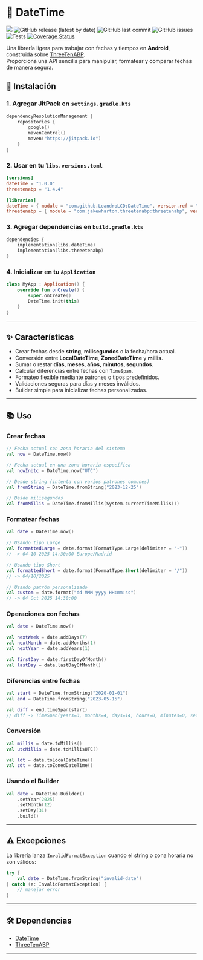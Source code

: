 # 📅 DateTime

[![](https://jitpack.io/v/LeandroLCD/DateTime.svg)](https://jitpack.io/#LeandroLCD/DateTime)
![GitHub release (latest by date)](https://img.shields.io/github/v/release/LeandroLCD/DateTime)
![GitHub last commit](https://img.shields.io/github/last-commit/LeandroLCD/DateTime)
![GitHub issues](https://img.shields.io/github/issues/LeandroLCD/DateTime)
![Tests](https://img.shields.io/badge/tests-passing-brightgreen)
[![Coverage Status](https://coveralls.io/repos/github/LeandroLCD/DateTime/badge.svg?branch=master)](https://coveralls.io/github/LeandroLCD/DateTime?branch=master)




Una librería ligera para trabajar con fechas y tiempos en **Android**, construida sobre [ThreeTenABP](https://github.com/JakeWharton/ThreeTenABP).  
Proporciona una API sencilla para manipular, formatear y comparar fechas de manera segura.

## 🚀 Instalación

### 1. Agregar JitPack en `settings.gradle.kts`

```kotlin
dependencyResolutionManagement {
    repositories {
        google()
        mavenCentral()
        maven("https://jitpack.io")
    }
}
```

### 2. Usar en tu `libs.versions.toml`

```toml
[versions]
dateTime = "1.0.0"
threetenabp = "1.4.4"

[libraries]
dateTime = { module = "com.github.LeandroLCD:DateTime", version.ref = "dateTime" }
threetenabp = { module = "com.jakewharton.threetenabp:threetenabp", version.ref = "threetenabp" }
```

### 3. Agregar dependencias en `build.gradle.kts`

```kotlin
dependencies {
    implementation(libs.dateTime)
    implementation(libs.threetenabp)
}
```

### 4. Inicializar en tu `Application`

```kotlin
class MyApp : Application() {
    override fun onCreate() {
        super.onCreate()
        DateTime.init(this)
    }
}
```

---

## ✨ Características

- Crear fechas desde **string**, **milisegundos** o la fecha/hora actual.
- Conversión entre **LocalDateTime**, **ZonedDateTime** y **millis**.
- Sumar o restar **días, meses, años, minutos, segundos**.
- Calcular diferencias entre fechas con `TimeSpan`.
- Formateo flexible mediante patrones o tipos predefinidos.
- Validaciones seguras para días y meses inválidos.
- Builder simple para inicializar fechas personalizadas.

---

## 📚 Uso

### Crear fechas

```kotlin
// Fecha actual con zona horaria del sistema
val now = DateTime.now()

// Fecha actual en una zona horaria específica
val nowInUtc = DateTime.now("UTC")

// Desde string (intenta con varios patrones comunes)
val fromString = DateTime.fromString("2023-12-25")

// Desde milisegundos
val fromMillis = DateTime.fromMillis(System.currentTimeMillis())
```

### Formatear fechas

```kotlin
val date = DateTime.now()

// Usando tipo Large
val formattedLarge = date.format(FormatType.Large(delimiter = "-"))
// -> 04-10-2025 14:30:00 Europe/Madrid

// Usando tipo Short
val formattedShort = date.format(FormatType.Short(delimiter = "/"))
// -> 04/10/2025

// Usando patrón personalizado
val custom = date.format("dd MMM yyyy HH:mm:ss")
// -> 04 Oct 2025 14:30:00
```

### Operaciones con fechas

```kotlin
val date = DateTime.now()

val nextWeek = date.addDays(7)
val nextMonth = date.addMonths(1)
val nextYear = date.addYears(1)

val firstDay = date.firstDayOfMonth()
val lastDay = date.lastDayOfMonth()
```

### Diferencias entre fechas

```kotlin
val start = DateTime.fromString("2020-01-01")
val end = DateTime.fromString("2023-05-15")

val diff = end.timeSpan(start)
// diff -> TimeSpan(years=3, months=4, days=14, hours=0, minutes=0, seconds=0)
```

### Conversión

```kotlin
val millis = date.toMillis()
val utcMillis = date.toMillisUTC()

val ldt = date.toLocalDateTime()
val zdt = date.toZonedDateTime()
```

### Usando el Builder

```kotlin
val date = DateTime.Builder()
    .setYear(2025)
    .setMonth(12)
    .setDay(31)
    .build()
```

---

## ⚠️ Excepciones

La librería lanza `InvalidFormatException` cuando el string o zona horaria no son válidos:

```kotlin
try {
    val date = DateTime.fromString("invalid-date")
} catch (e: InvalidFormatException) {
    // manejar error
}
```

---

## 🛠️ Dependencias

- [DateTime](https://github.com/LeandroLCD/DateTime)
- [ThreeTenABP](https://github.com/JakeWharton/ThreeTenABP)

---


